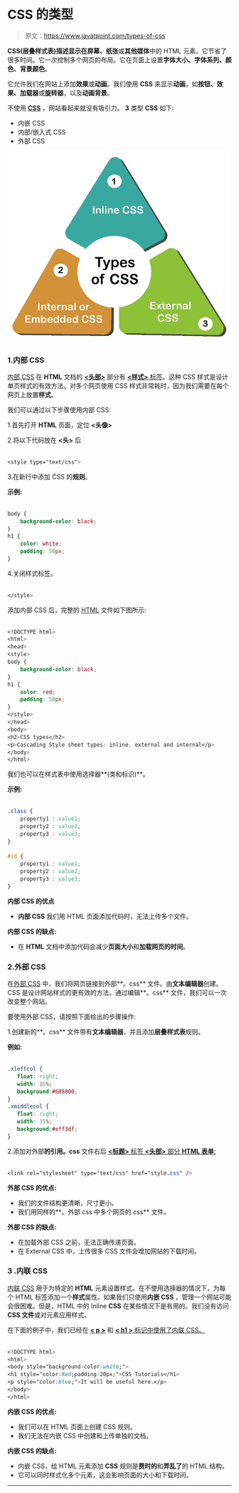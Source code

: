 # CSS 的类型

> 原文：<https://www.javatpoint.com/types-of-css>

**CSS(层叠样式表)**描述显示在**屏幕、纸张**或**其他媒体**中的 HTML 元素。它节省了很多时间。它一次控制多个网页的布局。它在页面上设置**字体大小、字体系列、颜色、背景颜色**。

它允许我们在网站上添加**效果**或**动画**。我们使用 **CSS** 来显示**动画**，如**按钮、效果、加载器**或**旋转器**，以及**动画背景**。

不使用 [**CSS**](https://www.javatpoint.com/css-tutorial) ，网站看起来就没有吸引力。 **3** 类型 **CSS** 如下:

*   内嵌 CSS
*   内部/嵌入式 CSS
*   外部 CSS

![Types of CSS](img/be86abf20ad2badebbeb584e8fa22ab1.png)

### 1.内部 CSS

[内部 CSS](https://www.javatpoint.com/internal-css) 在 **HTML** 文档的 [**<头部>**](https://www.javatpoint.com/html-head) 部分有 [**<样式>** 标签](https://www.javatpoint.com/html-style)。这种 CSS 样式是设计单页样式的有效方法。对多个网页使用 CSS 样式非常耗时，因为我们需要在每个网页上放置**样式**。

我们可以通过以下步骤使用内部 CSS:

1.首先打开 **HTML** 页面，定位 **<头像>**

2.将以下代码放在 **<头>** 后

```css

<style type="text/css">

```

3.在新行中添加 CSS 的**规则**。

**示例:**

```css

body {
    background-color: black;
}
h1 {
    color: white;
    padding: 50px;
}

```

4.关闭样式标签。

```css

</style>

```

添加内部 CSS 后，完整的 [HTML](https://www.javatpoint.com/html-tutorial) 文件如下图所示:

```css

<!DOCTYPE html>
<html>
<head>
<style>
body {
    background-color: black;
}
h1 {
    color: red;
    padding: 50px;
} 
</style>
</head>
<body>
<h2>CSS types</h2>
<p>Cascading Style sheet types: inline, external and internal</p>
</body>
</html>

```

我们也可以在样式表中使用选择器**(类和标识)**。

**示例:**

```css

.class {
    property1 : value1; 
    property2 : value2; 
    property3 : value3; 
}

#id {
    property1 : value1; 
    property2 : value2; 
    property3 : value3; 
}

```

**内部 CSS 的优点**

*   **内部 CSS** 我们用 HTML 页面添加代码时，无法上传多个文件。

**内部 CSS 的缺点:**

*   在 **HTML** 文档中添加代码会减少**页面大小**和**加载网页的时间**。

### 2.外部 CSS

在[外部 CSS](https://www.javatpoint.com/external-css) 中，我们将网页链接到外部**。css** 文件。由**文本编辑器**创建。CSS 是设计网站样式的更有效的方法。通过编辑**。css** 文件，我们可以一次改变整个网站。

要使用外部 CSS，请按照下面给出的步骤操作:

1.创建新的**。css** 文件带有**文本编辑器**，并且添加**层叠样式表**规则。

**例如:**

```css

.xleftcol {
   float: right;
   width: 35%;
   background:#608800;
}
.xmiddlecol {
   float: right;
   width: 35%;
   background:#eff3df;
}

```

2.添加对外部**的引用。css** 文件右后 [**<标题>** 标签 **<头部>** 部分 **HTML 表单**:](https://www.javatpoint.com/html-title)

```css

<link rel="stylesheet" type="text/css" href="style.css" />

```

**外部 CSS 的优点:**

*   我们的文件结构更清晰，尺寸更小。
*   我们用同样的**。外部 css 中多个网页的 css** 文件。

**外部 CSS 的缺点:**

*   在加载外部 CSS 之前，无法正确传递页面。
*   在 External CSS 中，上传很多 CSS 文件会增加网站的下载时间。

### 3 .内联 CSS

[内联 CSS](https://www.javatpoint.com/inline-css) 用于为特定的 **HTML** 元素设置样式。在不使用选择器的情况下，为每个 HTML 标签添加一个**样式**属性。如果我们只使用**内嵌 CSS** ，管理一个网站可能会很困难。但是，HTML 中的 Inline **CSS** 在某些情况下是有用的。我们没有访问 **CSS 文件**或对元素应用样式。

在下面的例子中，我们已经在 [**< p >**](https://www.javatpoint.com/html-paragraph) 和 [**< h1 >** 标记中使用了内联 CSS。](https://www.javatpoint.com/html-heading)

```css

<!DOCTYPE html>
<html>
<body style="background-color:white;">
<h1 style="color:Red;padding:20px;">CSS Tutorials</h1>
<p style="color:blue;">It will be useful here.</p>
</body>
</html>

```

**内嵌 CSS 的优点:**

*   我们可以在 HTML 页面上创建 CSS 规则。
*   我们无法在内嵌 CSS 中创建和上传单独的文档。

**内嵌 CSS 的缺点:**

*   内嵌 CSS，给 HTML 元素添加 **CSS** 规则是**费时的**和**弄乱了**的 HTML 结构。
*   它可以同时样式化多个元素，这会影响页面的大小和下载时间。

* * *